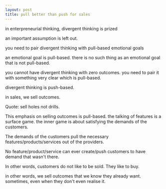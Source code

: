 ```yaml
---
layout: post
title: pull better than push for sales
---
```


in enterpreneurial thinking, divergent thinking is prized

an important assumption is left out.

you need to pair divergent thinking with pull-based emotional goals

an emotional goal is pull-based. there is no such thing as an emotional goal that is not pull-based. 

you cannot have divergent thinking with zero outcomes. you need to pair it with something very clear which is pull-based.

divergent thinking is push-based.

in sales, we sell outcomes.

Quote: sell holes not drills.

This emphasis on selling outcomes is pull-based. the talking of features is a surface game. the inner game is about satisfying the demands of the customers. 


The demands of the customers pull the necessary features/products/services out of the providers.

No feature/product/service can ever create/push customers to have demand that wasn't there.

In other words, customers do not like to be sold. They like to buy.

in other words, we sell outcomes that we know they already want. sometimes, even when they don't even realise it.

